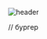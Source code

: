 ![header](https://github.com/user-attachments/assets/a261156b-0890-4022-b579-38566c5c7dc9)

// бургер
